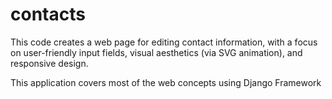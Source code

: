 # contacts
This code creates a web page for editing contact information, with a focus on user-friendly input fields, visual aesthetics (via SVG animation), and responsive design. 

This application covers most of the web concepts using Django Framework
